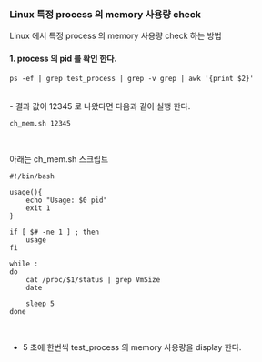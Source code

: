 ### Linux 특정 process 의 memory 사용량 check



Linux 에서 특정 process 의 memory 사용량 check 하는 방법<br/>



#### 1.  process 의 pid 를 확인 한다.

```
ps -ef | grep test_process | grep -v grep | awk '{print $2}'
```
<br/>
- 결과 값이 12345 로  나왔다면 다음과 같이 실행 한다.
<br/>


```
ch_mem.sh 12345
```
<br/>


아래는 ch_mem.sh  스크립트 

```
#!/bin/bash 

usage(){
	echo "Usage: $0 pid"
	exit 1
}

if [ $# -ne 1 ] ; then
    usage
fi

while : 
do 
	cat /proc/$1/status | grep VmSize
	date
	
	sleep 5 
done
```
<br/>


- 5 초에 한번씩 test_process 의 memory 사용량을 display 한다.
